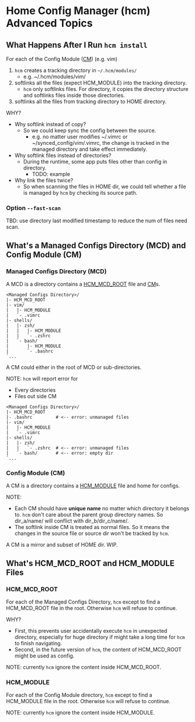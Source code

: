 # Home Config Manager (hcm) Advanced Topics

## What Happens After I Run `hcm install`

For each of the Config Module ([CM][CM]) (e.g. vim)

   1. `hcm` creates a tracking directory in `~/.hcm/modules/`
      * e.g. ~/.hcm/modules/vim/
   2. softlinks all the files (expect HCM\_MODULE) into the tracking directory.
      * `hcm` only softlinks files. For directory, it copies the directory structure and softlinks
        files inside those directories.
   3. softlinks all the files from tracking directory to HOME directory.

WHY?

   * Why softlink instead of copy?
      * So we could keep sync the config between the source.
         * e.g. no matter user modifies ~/.vimrc or ~/synced_config/vim/.vimrc, the change is
           tracked in the managed directory and take effect immediately.
   * Why softlink files instead of directories?
      * During the runtime, some app puts files other than config in directory.
         * TODO: example
   * Why link the files twice?
      * So when scanning the files in HOME dir, we could tell whether a file is managed by `hcm` by
        checking its source path.

### Option `--fast-scan`

TBD: use directory last modified timestamp to reduce the num of files need scan.

## What's a Managed Configs Directory (MCD) and Config Module (CM)

### Managed Configs Directory (MCD)

A MCD is a directory contains a [HCM\_MCD\_ROOT](#hcm_mcd_root) file and [CM][CM]s.

    <Managed Configs Directory>/
    |- HCM_MCD_ROOT
    |- vim/
    |   |- HCM_MODULE
    |   `- .vimrc
    |- shells/
    |   |- zsh/
    |   |   |- HCM_MODULE
    |   |   `- .zshrc
    |   `- bash/
    |       |- HCM_MODULE
    |       `- .bashrc
    `...

A CM could either in the root of MCD or sub-directories.

NOTE: `hcm` will report error for

   * Every directories
   * Files out side CM

    <Managed Configs Directory>/
    |- HCM_MCD_ROOT
    |- .bashrc         # <-- error: unmanaged files
    |- vim/
    |   |- HCM_MODULE
    |   `- .vimrc
    |- shells/
    |   |- zsh/
    |   |   `- .zshrc  # <-- error: unmanaged files
    |   `- bash/       # <-- error: empty dir
    `...

### Config Module (CM)

A CM is a directory contains a [HCM_MODULE](#hcm_module) file and home for configs.

NOTE:

   * Each CM should have **unique name** no matter which directory it belongs to. `hcm` don't care
     about the parent group directory names. So dir\_a/name/ will conflict with dir\_b/dir\_c/name/.
   * The softlink inside CM is treated as normal files. So it means the changes in the source file
     or source dir won't be tracked by `hcm`.

A CM is a mirror and subset of HOME dir. WIP.

## What's HCM\_MCD\_ROOT and HCM\_MODULE Files

### HCM\_MCD\_ROOT

For each of the Managed Configs Directory, `hcm` except to find a HCM\_MCD\_ROOT file in the root.
Otherwise `hcm` will refuse to continue.

WHY?

   * First, this prevents user accidentally execute `hcm` in unexpected directory, especially for
     huge directory if might take a long time for `hcm` to finish navigating.
   * Second, in the future version of `hcm`, the content of HCM\_MCD\_ROOT might be used as config.

NOTE: currently `hcm` ignore the content inside HCM\_MCD\_ROOT.

### HCM\_MODULE

For each of the Config Module directory, `hcm` except to find a HCM\_MODULE file in the root.
Otherwise `hcm` will refuse to continue.

NOTE: currently `hcm` ignore the content inside HCM\_MODULE.

[CM]: ADVANCED.md#config-module-cm
